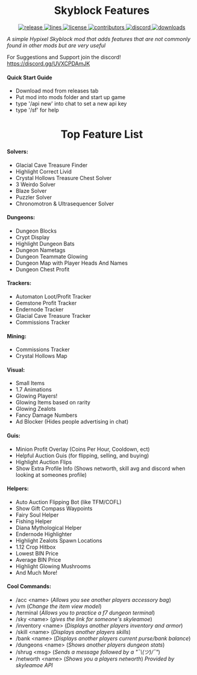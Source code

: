 <h1 align="center">Skyblock Features</h1>
<div align="center">
    <!-- release -->
    <a href="https://github.com/MrFast-js/SkyblockFeatures/releases/latest" target="_blank">
        <img src="https://img.shields.io/github/v/release/MrFast-js/SkyblockFeatures?color=informational&include_prereleases&label=release&logo=github&logoColor=white" alt="release">
    </a>
    <!-- lines -->
    <a href="https://github.com/MrFast-js/SkyblockFeatures/graphs/code-frequency" target="_blank">
        <img src="https://img.shields.io/tokei/lines/github/MrFast-js/SkyblockFeatures?label=lines&color=informational&logo=GitHub" alt="lines">
    </a>
    <!-- license -->
    <a href="./LICENSE" target="_blank">
        <img src="https://img.shields.io/github/license/MrFast-js/SkyblockFeatures?color=informational" alt="license">
    </a>
    <!-- contributors -->
    <a href="https://github.com/MrFast-js/SkyblockFeatures/graphs/contributors" target="_blank">
        <img src="https://img.shields.io/github/contributors/MrFast-js/SkyblockFeatures?color=informational&logo=GitHub" alt="contributors">
    </a>
    <!-- discord -->
    <a href="https://discord.gg/UVXCPDAmJK" target="_blank">
        <img src="https://img.shields.io/discord/1004750886985277583?label=discord&color=informational&logo=Discord&logoColor=FFFFFF" alt="discord">
    </a>
    <!-- downloads -->
    <a href="https://github.com/MrFast-js/SkyblockFeatures/releases" target="_blank">
        <img src="https://img.shields.io/github/downloads/MrFast-js/SkyblockFeatures/total?label=downloads&color=informational&logo=GitHub" alt="downloads">
    </a>
</div>

*A simple Hypixel Skyblock mod that adds features that are not commonly found in other mods but are very useful*


For Suggestions and Support join the discord! https://discord.gg/UVXCPDAmJK

#### Quick Start Guide
- Download mod from releases tab
- Put mod into mods folder and start up game
- type '/api new' into chat to set a new api key
- type '/sf' for help

<h1 align="center">Top Feature List</h1>

#### Solvers:
- Glacial Cave Treasure Finder
- Highlight Correct Livid
- Crystal Hollows Treasure Chest Solver
- 3 Weirdo Solver
- Blaze Solver
- Puzzler Solver
- Chronomotron & Ultrasequencer Solver

#### Dungeons:
- Dungeon Blocks
- Crypt Display
- Highlight Dungeon Bats
- Dungeon Nametags
- Dungeon Teammate Glowing
- Dungeon Map with Player Heads And Names
- Dungeon Chest Profit

#### Trackers: 
- Automaton Loot/Profit Tracker
- Gemstone Profit Tracker
- Endernode Tracker
- Glacial Cave Treasure Tracker
- Commissions Tracker

#### Mining:
- Commissions Tracker
- Crystal Hollows Map

#### Visual:
- Small Items
- 1.7 Animations
- Glowing Players!
- Glowing Items based on rarity
- Glowing Zealots
- Fancy Damage Numbers
- Ad Blocker (Hides people advertising in chat)

#### Guis:
- Minion Profit Overlay (Coins Per Hour, Cooldown, ect)
- Helpful Auction Guis (for flipping, selling, and buying)
- Highlight Auction Flips
- Show Extra Profile Info (Shows networth, skill avg and discord when looking at someones profile)

#### Helpers:
- Auto Auction Flipping Bot (like TFM/COFL)
- Show Gift Compass Waypoints
- Fairy Soul Helper
- Fishing Helper
- Diana Mythological Helper
- Endernode Highlighter
- Highlight Zealots Spawn Locations
- 1.12 Crop Hitbox
- Lowest BIN Price
- Average BIN Price
- Highlight Glowing Mushrooms
- And Much More!

#### Cool Commands:
- /acc \<name\> (*Allows you see another players accessory bag*)
- /vm (*Change the item view model*)
- /terminal (*Allows you to practice a f7 dungeon terminal*)
- /sky \<name\> (*gives the link for someone's skyleamoe*)
- /inventory \<name\> (*Displays another players inventory and armor*)
- /skill \<name\> (*Displays another players skills*)
- /bank \<name\> (*Displays another players current purse/bank balance*)
- /dungeons \<name\> (*Shows another players dungeon stats*)
- /shrug \<msg\> (*Sends a message followed by a "¯\\_(ツ)_/¯"*)
- /networth \<name\> (*Shows you a players networth*) *Provided by skyleamoe API*
